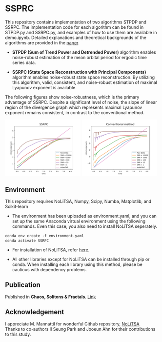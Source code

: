 # SSPRC

This repository contains implementation of two algorithms STPDP and SSRPC.
The implementation code for each algorithm can be found in STPDP.py and SSRPC.py, and examples of how to use them are available in demo.ipynb.
Detailed explanations and theoretical backgrounds of the algorithms are provided in the [paper](#publication)

- **STPDP (Sum of Trend Power and Detrended Power)** algorithm 
enables noise-robust estimation of the mean orbital period for ergodic time series data. 

- **SSRPC (State Space Reconstruction with Principal Components)** algorithm 
enables noise-robust state space reconstruction. 
By utilizing this algorithm, valid, consistent, and noise-robust estimation of maximal Lyapunov exponent is available. 

The following figures show noise-robustness, which is the primary advantage of SSRPC.
Despite a significant level of noise, the slope of linear region of the divergence graph which represents maximal Lyapunov exponent remains consistent, in contrast to the conventional method.  

<p float="left">
  <img src="figures/ssrpc.jpg?raw=true" width="49.0%" />
  <img src="figures/conventional.jpg?raw=true" width="49.0%" />
</p>


## Environment

This repository requires NoLiTSA, Numpy, Scipy, Numba, Matplotlib, and Scikit-learn

- The environment has been uploaded as environment.yaml, and you can set up the same Anaconda virtual environment using the following commands. Even this case, you also need to install NoLiTSA seperately. 
```commandline
conda env create -f environment.yaml
conda activate SSRPC
```

- For installation of NoLiTSA, refer [here](https://github.com/manu-mannattil/nolitsa/tree/master#installation).

- All other libraries except for NoLiTSA can be installed through pip or conda. When installing each library using this method, please be cautious with dependency problems.


## Publication
Published in **Chaos, Solitons & Fractals**. [Link](https://www.sciencedirect.com/science/article/pii/S0960077923008172)


## Acknowledgement
I appreciate M. Mannattil for wonderful Github repository, [NoLiTSA](https://github.com/manu-mannattil/nolitsa)  
Thanks to co-authors Il Seung Park and Jooeun Ahn for their contributions to this study.
